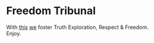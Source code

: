 # Freedom Tribunal
With [this](https://polygonscan.com/token/0xa96839e5eaA38E0927571f3A50Fc71a4F1df093d) [we](https://github.com/moniquebaumann/friends-of-satoshi) foster Truth Exploration, Respect & Freedom.    
Enjoy.